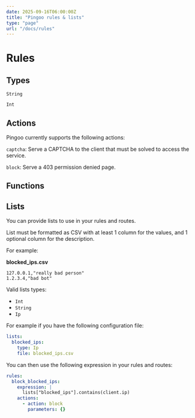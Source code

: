 ```yaml
---
date: 2025-09-16T06:00:00Z
title: "Pingoo rules & lists"
type: "page"
url: "/docs/rules"
---
```



# Rules

## Types

`String`

`Int`


## Actions

Pingoo currently supports the following actions:

`captcha`: Serve a CAPTCHA to the client that must be solved to access the service.


`block`: Serve a 403 permission denied page.



## Functions


## Lists

You can provide lists to use in your rules and routes.

List must be formatted as CSV with at least 1 column for the values, and 1 optional column for the description.

For example:

**blocked_ips.csv**
```csv
127.0.0.1,"really bad person"
1.2.3.4,"bad bot"
```

Valid lists types:
- `Int`
- `String`
- `Ip`


For example if you have the following configuration file:

```yml
lists:
  blocked_ips:
    type: Ip
    file: blocked_ips.csv
```

You can then use the following expression in your rules and routes:

```yml
rules:
  block_blocked_ips:
    expression: |
      lists["blocked_ips"].contains(client.ip)
    actions:
      - action: block
        parameters: {}
```
